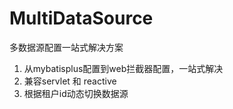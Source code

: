 # MultiDataSource
多数据源配置一站式解决方案

1. 从mybatisplus配置到web拦截器配置，一站式解决
2. 兼容servlet 和 reactive
3. 根据租户id动态切换数据源